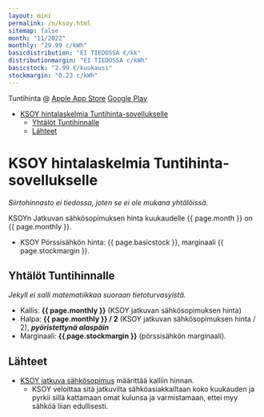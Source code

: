 ```yaml
---
layout: mini
permalink: /n/ksoy.html
sitemap: false
month: "11/2022"
monthly: "29.99 c/kWh"
basicdistribution: "EI TIEDOSSA €/kk"
distributionmargin: "EI TIEDOSSA c/kWh"
basicstock: "2.99 €/kuukausi"
stockmargin: "0.23 c/kWh"
---
```


Tuntihinta @ [Apple App Store](https://apps.apple.com/app/tuntihinta/id824684537) [Google Play](https://play.google.com/store/apps/details?id=fi.fingrid.tuntihinta)

<!-- START doctoc generated TOC please keep comment here to allow auto update -->
<!-- DON'T EDIT THIS SECTION, INSTEAD RE-RUN doctoc TO UPDATE -->

- [KSOY hintalaskelmia Tuntihinta-sovellukselle](#ksoy-hintalaskelmia-tuntihinta-sovellukselle)
  - [Yhtälöt Tuntihinnalle](#yht%C3%A4l%C3%B6t-tuntihinnalle)
  - [Lähteet](#l%C3%A4hteet)

<!-- END doctoc generated TOC please keep comment here to allow auto update -->

# KSOY hintalaskelmia Tuntihinta-sovellukselle

_Siirtohinnasto ei tiedossa, joten se ei ole mukana yhtälöissä._

KSOYn Jatkuvan sähkösopimuksen hinta kuukaudelle {{ page.month }} on {{ page.monthly }}.

- KSOY Pörssisähkön hinta: {{ page.basicstock }}, marginaali {{ page.stockmargin }}.

## Yhtälöt Tuntihinnalle

_Jekyll ei salli matematiikkaa suoraan tietoturvasyistä._

- Kallis: <strong>{{ page.monthly }}</strong> (KSOY jatkuvan sähkösopimuksen hinta)
- Halpa: <strong>{{ page.monthly }} / 2</strong> (KSOY jatkuvan sähkösopimuksen hinta / 2), **_pyöristettynä alaspäin_**
- Marginaali: <strong>{{ page.stockmargin }}</strong> (pörssisähkön marginaali).

## Lähteet

- [KSOY jatkuva sähkösopimus](https://www.ksoy.fi/sahkon-myynti/sahkoa-kotiin/ksoy-jatkuva/) määrittää kalliin hinnan.
  - KSOY veloittaa sitä jatkuvilta sähköasiakkailtaan koko kuukauden ja pyrkii sillä kattamaan omat kulunsa ja varmistamaan, ettei myy sähköä liian edullisesti.

